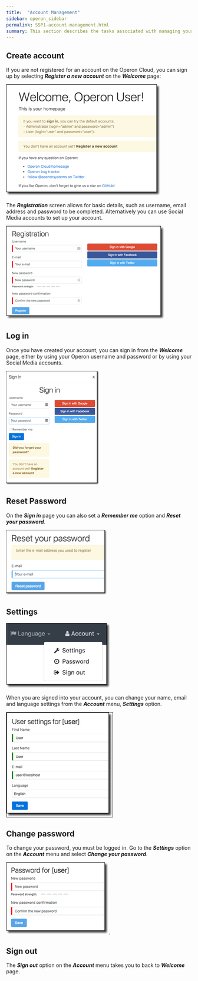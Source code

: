 ```yaml
---
title:  "Account Management"
sidebar: operon_sidebar
permalink: SSP1-account-management.html
summary: This section describes the tasks associated with managing your Operon account.
---
```


## Create account
If you are not registered for an account on the Operon Cloud, you can sign up by selecting ***Register a new account*** on the ***Welcome*** page:

<img src="\images\self_service_welcome.png" alt="Welcome Page">

The ***Registration*** screen allows for basic details, such as username, email address and password to be completed. Alternatively you can use Social Media accounts to set up your account.

<img src="\images\self_service_register.png" alt="Register">

## Log in
Once you have created your account, you can sign in from the ***Welcome*** page, either by using your Operon username and password or by using your Social Media accounts.

<img src="\images\self_service_sign_in.png" alt="Sign in">

## Reset Password

On the ***Sign in*** page you can also set a ***Remember me*** option and ***Reset your password***.

<img src="\images\self_service_reset_password.png" alt="Reset password">

## Settings

<img src="\images\self_service_account_menu.png" alt="Account menu">

When you are signed into your account, you can change your name, email and language settings from the ***Account*** menu, ***Settings*** option.

<img src="\images\self_service_user_settings.png" alt="Settings">

## Change password

To change your password, you must be logged in. Go to the ***Settings*** option on the ***Account*** menu and select ***Change your password***.

<img src="\images\self_service_change_password.png" alt="Change Password">.

## Sign out

The ***Sign out*** option on the ***Account*** menu takes you to back to ***Welcome*** page.
